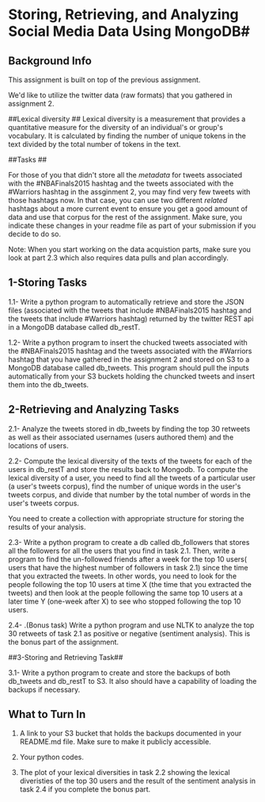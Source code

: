 # Storing, Retrieving, and Analyzing Social Media Data Using MongoDB#




##  Background Info ##
This assignment is built on top of the previous assignment.

We'd like to utilize the twitter data (raw formats) that you gathered in assignment 2. 

##Lexical diversity  ##
Lexical diversity is a measurement that provides a quantitative measure for the diversity of an individual's or group's vocabulary.  It is calculated by  finding the number of unique tokens in the text divided by the total number of tokens in the text. 

##Tasks  ##

For those of you that didn't store all the *metadata* for tweets associated with the #NBAFinals2015 hashtag and the tweets  associated with the #Warriors hashtag in the assginment 2, you may find very few tweets with those hashtags now. In that case, you can use two different *related* hashtags about a more current event to ensure you get a good amount of data and use that corpus for the rest of the assignment. Make sure, you indicate these changes in your readme file as part of your submission if you decide to do so.

Note: When you start working on the data acquistion parts, make sure you look at part 2.3 which also requires data pulls and plan accordingly.

## 1-Storing Tasks ##


  1.1- Write a python program to automatically retrieve and store the JSON files (associated with the tweets that include  #NBAFinals2015 hashtag and the tweets that include #Warriors hashtag) 
     returned by the twitter REST api in a MongoDB database called db_restT. 
     
  1.2- Write a python program to insert the chucked tweets associated with the #NBAFinals2015 hashtag and the tweets  associated with the #Warriors hashtag  that you have gathered in the assignment 2 and stored on S3 to a MongoDB database called db_tweets. This program should pull the inputs automatically from your S3 buckets holding the chuncked tweets and insert them into the db_tweets.

## 2-Retrieving and Analyzing Tasks ##
  2.1- Analyze the tweets stored in db_tweets by finding the top 30 retweets as well as their associated usernames (users authored them) and the locations 
   of users.
   
  2.2- Compute the lexical diversity of the texts of the tweets for each of the users in db_restT and store the results back to Mongodb. To compute the lexical diversity of a user, you need to find all the tweets of a particular user (a user's tweets corpus), find the number of unique words in the user's tweets corpus, and divide that number by the total number of words in the user's tweets corpus. 
  
  You need to create a collection 
    with appropriate structure for storing the results of your analysis.
    
  2.3- Write a python program to create a db called db_followers that stores all the followers for all the users that
     you find in task 2.1. Then, write a program to find the un-followed friends after a week for the top 10 users( users that have the highest number of followers in  task 2.1)
     since the time that you extracted the tweets. In other words, you need to look for the people following the top 10 users at time X (the time that you extracted the tweets) and then look at the people following the same top 10 users at a later time Y (one-week after X) to see who stopped following the top 10 users.
     
  2.4- .(Bonus task) Write a python program and use NLTK to analyze the top 30 retweets of task 2.1 as positive or negative (sentiment analysis). This is the bonus part of the assignment.

##3-Storing and Retrieving Task##

  3.1- Write a python program to create and store the backups of both db_tweets and db_restT to S3. It also should have a capability of
     loading the backups if necessary.
     

## What to Turn In ##
 
1. A link to your S3 bucket that holds the backups documented in your README.md file.  Make sure to make it publicly accessible.

2. Your python codes.

3. The plot of your lexical diversities in task 2.2 showing the lexical diveristies of the top 30 users and the result of the sentiment analysis in task 2.4 if you complete the bonus part.

